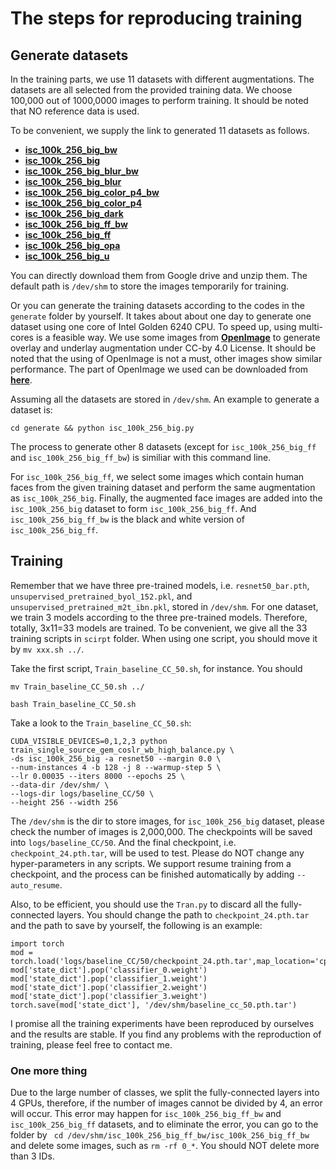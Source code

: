 # The steps for reproducing training

## Generate datasets

In the training parts, we use 11 datasets with different augmentations. The datasets are all selected from the provided training data. We choose 100,000 out of 1000,0000 images to perform training. It should be noted that NO reference data is used.

To be convenient, we supply the link to generated 11 datasets as follows.

* [**isc_100k_256_big_bw**](test)
* [**isc_100k_256_big**](test) 
* [**isc_100k_256_big_blur_bw**]()
* [**isc_100k_256_big_blur**]()
* [**isc_100k_256_big_color_p4_bw**]()
* [**isc_100k_256_big_color_p4**]()
* [**isc_100k_256_big_dark**]()
* [**isc_100k_256_big_ff_bw**]()
* [**isc_100k_256_big_ff**]()
* [**isc_100k_256_big_opa**]()
* [**isc_100k_256_big_u**]()


You can directly download them from Google drive and unzip them. The default path is ```/dev/shm``` to store the images temporarily for training.


Or you can generate the training datasets according to the codes in the ```generate``` folder by yourself. It takes about about one day to generate one dataset using one core of Intel Golden 6240 CPU. To speed up, using multi-cores is a feasible way. We use some images from [**OpenImage**](https://opensource.google/projects/open-images-dataset) to generate overlay and underlay augmentation under CC-by 4.0 License. It should be noted that the using of OpenImage is not a must, other images show similar performance. The part of OpenImage we used can be downloaded from [**here**](). 

Assuming all the datasets are stored in ```/dev/shm```. An example to generate a dataset is:
```
cd generate && python isc_100k_256_big.py
```
The process to generate other 8 datasets (except for ```isc_100k_256_big_ff``` and ```isc_100k_256_big_ff_bw```) is similiar with this command line.

For ```isc_100k_256_big_ff```, we select some images which contain human faces from the given training dataset and perform the same augmentation as ```isc_100k_256_big```. Finally, the augmented face images are added into the ```isc_100k_256_big``` dataset to form ```isc_100k_256_big_ff```. And ```isc_100k_256_big_ff_bw``` is the black and white version of ```isc_100k_256_big_ff```.


## Training

Remember that we have three pre-trained models, i.e. ```resnet50_bar.pth```, ```unsupervised_pretrained_byol_152.pkl```, and ```unsupervised_pretrained_m2t_ibn.pkl```, stored in ```/dev/shm```. For one dataset, we train 3 models according to the three pre-trained models. Therefore, totally, 3x11=33 models are trained. To be convenient, we give all the 33 training scripts in ```scirpt``` folder. When using one script, you should move it by ```mv xxx.sh ../```. 

Take the first script, ```Train_baseline_CC_50.sh```, for instance. You should
```
mv Train_baseline_CC_50.sh ../
```
```
bash Train_baseline_CC_50.sh
```

Take a look to the ```Train_baseline_CC_50.sh```:
```
CUDA_VISIBLE_DEVICES=0,1,2,3 python train_single_source_gem_coslr_wb_high_balance.py \
-ds isc_100k_256_big -a resnet50 --margin 0.0 \
--num-instances 4 -b 128 -j 8 --warmup-step 5 \
--lr 0.00035 --iters 8000 --epochs 25 \
--data-dir /dev/shm/ \
--logs-dir logs/baseline_CC/50 \
--height 256 --width 256
```
The ```/dev/shm``` is the dir to store images, for ```isc_100k_256_big``` dataset, please check the number of images is 2,000,000. The checkpoints will be saved into ```logs/baseline_CC/50```. And the final checkpoint, i.e. ```checkpoint_24.pth.tar```, will be used to test. Please do NOT change any hyper-parameters in any scripts. We support resume training from a checkpoint, and the process can be finished automatically by adding ```--auto_resume```.


Also, to be efficient, you should use the ```Tran.py``` to discard all the fully-connected layers. You should change the path to ```checkpoint_24.pth.tar``` and the path to save by yourself, the following is an example:

```
import torch
mod = torch.load('logs/baseline_CC/50/checkpoint_24.pth.tar',map_location='cpu')
mod['state_dict'].pop('classifier_0.weight')
mod['state_dict'].pop('classifier_1.weight')
mod['state_dict'].pop('classifier_2.weight')
mod['state_dict'].pop('classifier_3.weight')
torch.save(mod['state_dict'], '/dev/shm/baseline_cc_50.pth.tar')
```

I promise all the training experiments have been reproduced by ourselves and the results are stable. If you find any problems with the reproduction of training, please feel free to contact me.

### One more thing
Due to the large number of classes, we split the fully-connected layers into 4 GPUs, therefore, if the number of images cannot be divided by 4, an error will occur. This error may happen for ```isc_100k_256_big_ff_bw``` and ```isc_100k_256_big_ff``` datasets, and to eliminate the error, you can go to the folder by ``` cd /dev/shm/isc_100k_256_big_ff_bw/isc_100k_256_big_ff_bw``` and delete some images, such as ```rm -rf 0_*```. You should NOT delete more than 3 IDs.







